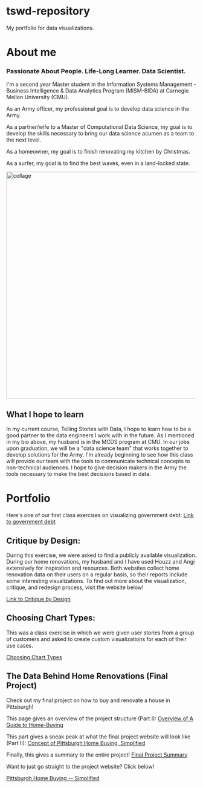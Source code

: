# tswd-repository
My portfolio for data visualizations.

# About me

### Passionate About People.  Life-Long Learner.  Data Scientist.

I'm a second year Master student in the Information Systems Management - Business Intelligence & Data Analytics Program (MISM-BIDA) at Carnegie Mellon University (CMU).

As an Army officer, my professional goal is to develop data science in the Army. 

As a partner/wife to a Master of Computational Data Science, my goal is to develop the skills necessary to bring our data science acumen as a team to the next level.

As a homeowner, my goal is to finish renovating my kitchen by Christmas.

As a surfer, my goal is to find the best waves, even in a land-locked state.

<img align="center" width="600" alt="collage" src="https://user-images.githubusercontent.com/79218366/144288380-faf014bb-03be-4efd-bb76-a6ed27cf0ea9.png">


## What I hope to learn 
In my current course, Telling Stories with Data, I hope to learn how to be a good partner to the data engineers I work with in the future. As I mentioned in my bio above, my husband is in the MCDS program at CMU. In our jobs upon graduation, we will be a "data science team" that works together to develop solutions for the Army. I'm already beginning to see how this class will provide our team with the tools to communicate technical concepts to non-technical audiences. I hope to give decision makers in the Army the tools necessary to make the best decisions based in data.


# Portfolio

Here's one of our first class exercises on visualizing government debt:
[Link to government debt](government_debt.md)

## Critique by Design:

During this exercise, we were asked to find a publicly available visualization. During our home renovations, my husband and I have used Houzz and Angi extensively for inspiration and resources. Both websites collect home renovation data on their users on a regular basis, so their reports include some interesting visualizations. To find out more about the visualization, critique, and redesign process, visit the website below!

[Link to Critique by Design](critique_by_design.md)


## Choosing Chart Types:

This was a class exercise in which we were given user stories from a group of customers and asked to create custom visualizations for each of their use cases.

[Choosing Chart Types](choosing_chart_types.md)

## The Data Behind Home Renovations (Final Project)
Check out my final project on how to buy and renovate a house in Pittsburgh!

This page gives an overview of the project structure (Part I): 
[Overview of A Guide to Home-Buying](pittsburgh_housing_p1.md)

This part gives a sneak peak at what the final project website will look like (Part II):
[Concept of Pittsburgh Home Buying, Simplified](pittsburgh_housing_p2.md)

Finally, this gives a summary to the entire project!
[Final Project Summary](pittsburgh_housing_p3.md)

Want to just go straight to the project website? Click below!

[Pittsburgh Home Buying -- Simplified](https://carnegiemellon.shorthandstories.com/pittsburgh-home-buying-simplified/index.html)
